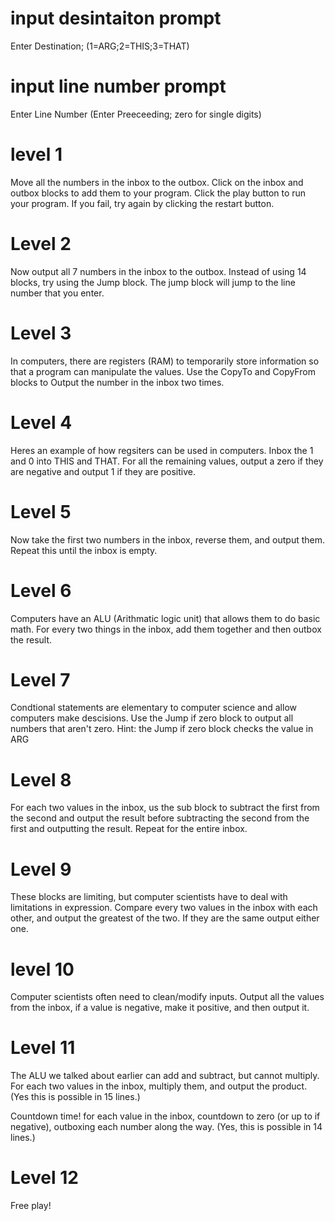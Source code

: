 # input desintaiton prompt
Enter Destination; 
(1=ARG;2=THIS;3=THAT)

# input line number prompt
Enter Line Number (Enter Preeceeding; 
zero for single digits)

# level 1
Move all the numbers in the inbox to the outbox. Click on the inbox and outbox blocks to add them to your program.
Click the play button to run your program. If you fail, try again by clicking the restart button. 

# Level 2
Now output all 7 numbers in the inbox to the outbox. Instead of using 14 blocks, try using the Jump block. 
The jump block will jump to the line number that you enter.

# Level 3
In computers, there are registers (RAM) to temporarily store information so that a program can manipulate 
the values. Use the CopyTo and CopyFrom blocks to Output the number in the inbox two times.

# Level 4
Heres an example of how regsiters can be used in computers. Inbox the 1 and 0 into THIS and THAT.
For all the remaining values, output a zero if they are negative and output 1 if they are positive.

# Level 5
Now take the first two numbers in the inbox, reverse them, and output them. 
Repeat this until the inbox is empty. 

# Level 6
Computers have an ALU (Arithmatic logic unit) that allows them to do basic math.
For every two things in the inbox, add them together and then outbox the result.

# Level 7
Condtional statements are elementary to computer science and allow computers make descisions. 
Use the Jump if zero block to output all numbers that aren't zero. Hint: the Jump if zero block checks the value in ARG

# Level 8
For each two values in the inbox, us the sub block to subtract the first from the second and output the result 
before subtracting the second from the first and outputting the result. Repeat for the entire inbox. 

# Level 9
These blocks are limiting, but computer scientists have to deal with limitations in expression. Compare
every two values in the inbox with each other, and output the greatest of the two. If they are the same 
output either one. 

# level 10
Computer scientists often need to clean/modify inputs. Output all the values from the inbox, if 
a value is negative, make it positive, and then output it. 

# Level 11
The ALU we talked about earlier can add and subtract, but cannot multiply. For each two values in the 
inbox, multiply them, and output the product. (Yes this is possible in 15 lines.)

Countdown time! for each value in the inbox, countdown to zero (or up to if negative), outboxing each
number along the way. (Yes, this is possible in 14 lines.)

# Level 12
Free play!